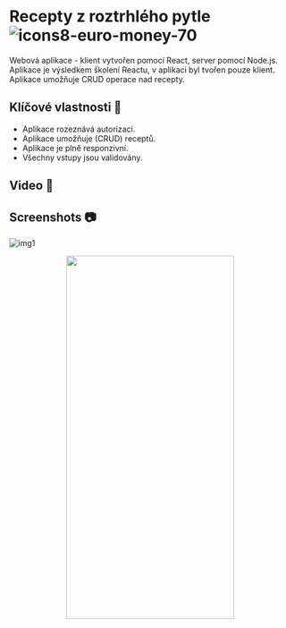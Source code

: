 # Recepty z roztrhlého pytle ![icons8-euro-money-70](https://github.com/JagosMarek/React-recipe-book/assets/128280984/dc0abdec-efaf-404a-9143-9c55564d6fd1)


Webová aplikace - klient vytvořen pomocí React, server pomocí Node.js. Aplikace je výsledkem školení Reactu, v aplikaci byl tvořen pouze klient.
Aplikace umožňuje CRUD operace nad recepty.

## Klíčové vlastnosti 🎯

- Aplikace rozeznává autorizaci.
- Aplikace umožňuje (CRUD) receptů.
- Aplikace je plně responzivní.
- Všechny vstupy jsou validovány.

## Video 🎥



## Screenshots 📷

![img1](https://github.com/JagosMarek/React-recipe-book/assets/128280984/6d993a72-b869-4a82-9d90-0972b484f4fa)

<p align="center">
 <img 
   src="https://github.com/JagosMarek/React-recipe-book/assets/128280984/6236acb4-1eed-4bdd-9c0a-c1e14ae8811f" 
   width="300" 
   height="650" 
   />
</p>


